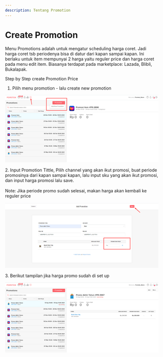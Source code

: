 ```yaml
---
description: Tentang Promotion
---
```


# Create Promotion

Menu Promotions adalah untuk mengatur scheduling harga coret. Jadi harga coret tsb periodenya bisa di datur dari kapan sampai kapan. Ini berlaku untuk item mempunyai 2 harga yaitu reguler price dan harga coret pada menu edit item. Biasanya terdapat pada marketplace: Lazada, Blibli, Bukalapak.

Step by Step create Promotion Price

1. Pilih menu promotion - lalu create new promotion

![](<../../.gitbook/assets/image (417).png>)

2\. Input Promotion Tittle, Pilih channel yang akan ikut promosi, buat periode promosinya dari kapan sampai kapan, lalu input sku yang akan ikut promosi, dan input harga promosi lalu save.\
\
Note: Jika periode promo sudah selesai, makan harga akan kembali ke reguler price

![](<../../.gitbook/assets/image (415).png>)

3\. Berikut tampilan jika harga promo sudah di set up

![](<../../.gitbook/assets/image (414).png>)



